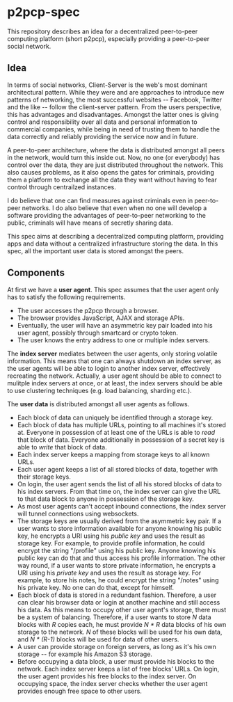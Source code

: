 # p2pcp-spec

This repository describes an idea for a decentralized peer-to-peer computing platform (short p2pcp), especially providing a peer-to-peer social network.


## Idea

In terms of social networks, Client-Server is the web's most dominant architectural pattern.
While they were and are approaches to introduce new patterns of networking, the most successful websites -- Facebook, Twitter and the like -- follow the client-server pattern.
From the users perspective, this has advantages and disadvantages.
Amongst the latter ones is giving control and responsibility over all data and personal information to commercial companies, while being in need of trusting them to handle the data correctly and reliably providing the service now and in future.

A peer-to-peer architecture, where the data is distributed amongst all peers in the network, would turn this inside out.
Now, no one (or everybody) has control over the data, they are just distributed throughout the network.
This also causes problems, as it also opens the gates for criminals, providing them a platform to exchange all the data they want without having to fear control through centrailzed instances.

I do believe that one can find measures against criminals even in peer-to-peer networks.
I do also believe that even when no one will develop a software providing the advantages of peer-to-peer networking to the public, criminals will have means of secretly sharing data.

This spec aims at describing a decentralized computing platform, providing apps and data without a centralized infrastructure storing the data.
In this spec, all the important user data is stored amongst the peers.


## Components

At first we have a **user agent**.
This spec assumes that the user agent only has to satisfy the following requirements.

* The user accesses the p2pcp through a browser.
* The browser provides JavaScript, AJAX and storage APIs.
* Eventually, the user will have an asymmetric key pair loaded into his user agent, possibly through smartcard or crypto token.
* The user knows the entry address to one or multiple index servers.

The **index server** mediates between the user agents, only storing volatile information.
This means that one can always shutdown an index server, as the user agents will be able to login to another index server, effectively recreating the network.
Actually, a user agent should be able to connect to mulitple index servers at once, or at least, the index servers should be able to use clustering techniques (e.g. load balancing, sharding etc.).

The **user data** is distributed amongst all user agents as follows.

* Each block of data can uniquely be identified through a storage key.
* Each block of data has multiple URLs, pointing to all machines it's stored at.
  Everyone in possession of at least one of the URLs is able to _read_ that block of data.
  Everyone additionally in possession of a secret key is able to _write_ that block of data.
* Each index server keeps a mapping from storage keys to all known URLs.
* Each user agent keeps a list of all stored blocks of data, together with their storage keys.
* On login, the user agent sends the list of all his stored blocks of data to his index servers.
  From that time on, the index server can give the URL to that data block to anyone in possession of the storage key.
* As most user agents can't accept inbound connections, the index server will tunnel connections using websockets.
* The storage keys are usually derived from the asymmetric key pair.
  If a user wants to store information available for anyone knowing his public key, he encrypts a URI using his _public key_ and uses the result as storage key.
  For example, to provide profile information, he could encrypt the string "/profile" using his public key.
  Anyone knowing his public key can do that and thus access his profile information.
  The other way round, if a user wants to store private information, he encrypts a URI using his _private key_ and uses the result as storage key.
  For example, to store his notes, he could encrypt the string "/notes" using his private key.
  No one can do that, except for himself.
* Each block of data is stored in a redundant fashion.
  Therefore, a user can clear his browser data or login at another machine and still access his data.
  As this means to occupy other user agent's storage, there must be a system of balancing.
  Therefore, if a user wants to store _N_ data blocks with _R_ copies each, he must provide _N * R_ data blocks of his own storage to the network.
  _N_ of these blocks will be used for his own data, and _N * (R-1)_ blocks will be used for data of other users.
* A user can provide storage on foreign servers, as long as it's his own storage -- for example his Amazon S3 storage.
* Before occupying a data block, a user must provide his blocks to the network.
  Each index server keeps a list of free blocks' URLs.
  On login, the user agent provides his free blocks to the index server.
  On occupying space, the index server checks whether the user agent provides enough free space to other users.
